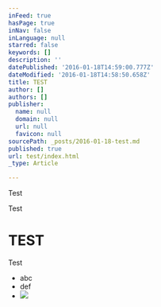 ```yaml
---
inFeed: true
hasPage: true
inNav: false
inLanguage: null
starred: false
keywords: []
description: ''
datePublished: '2016-01-18T14:59:00.777Z'
dateModified: '2016-01-18T14:58:50.658Z'
title: TEST
author: []
authors: []
publisher:
  name: null
  domain: null
  url: null
  favicon: null
sourcePath: _posts/2016-01-18-test.md
published: true
url: test/index.html
_type: Article

---
```

Test

Test

# TEST

Test

* abc
* def
* ![](https://the-grid-user-content.s3-us-west-2.amazonaws.com/d45e4cda-2fc8-430e-ac3e-28f736f2e8f9.jpg)